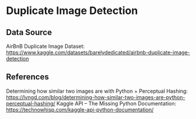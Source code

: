 # Duplicate Image Detection

## Data Source

AirBnB Duplicate Image Dataset: https://www.kaggle.com/datasets/barelydedicated/airbnb-duplicate-image-detection

## References

Determining how similar two images are with Python + Perceptual Hashing: https://lvngd.com/blog/determining-how-similar-two-images-are-python-perceptual-hashing/
Kaggle API – The Missing Python Documentation: https://technowhisp.com/kaggle-api-python-documentation/